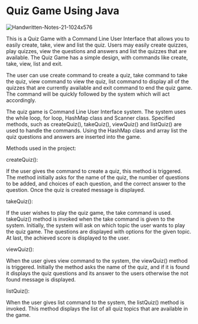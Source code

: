 # Quiz Game Using Java
![Handwritten-Notes-21-1024x576](https://github.com/abhishektamrakar/Quiz_Game_Using_Java/assets/88223580/b902997d-b0b9-439c-a38e-f80a33319ade)

This is a Quiz Game with a Command Line User Interface that allows you to easily create, take, view and list the quiz. Users may easily create quizzes, play quizzes, view the questions and answers and list the quizzes that are available. The Quiz Game has a simple design, with commands like create, take, view, list and exit.

The user can use create command to create a quiz, take command to take the quiz, view command to view the quiz, list command to display all of the quizzes that are currently available and exit command to end the quiz game. The command will be quickly followed by the system which will act accordingly.

The quiz game is Command Line User Interface system. The system uses the while loop, for loop, HashMap class and Scanner class. Specified methods, such as createQuiz(), takeQuiz(), viewQuiz() and listQuiz() are used to handle the commands. Using the HashMap class and array list the quiz questions and answers are inserted into the game.

Methods used in the project:

createQuiz():

If the user gives the command to create a quiz, this method is triggered. The method initially asks for the name of the quiz, the number of questions to be added, and choices of each question, and the correct answer to the question. Once the quiz is created message is displayed.

takeQuiz():

If the user wishes to play the quiz game, the take command is used. takeQuiz() method is invoked when the take command is given to the system. Initially, the system will ask on which topic the user wants to play the quiz game. The questions are displayed with options for the given topic. At last, the achieved score is displayed to the user.

viewQuiz():

When the user gives view command to the system, the viewQuiz() method is triggered. Initially the method asks the name of the quiz, and if it is found it displays the quiz questions and its answer to the users otherwise the not found message is displayed.

listQuiz():

When the user gives list command to the system, the listQuiz() method is invoked. This method displays the list of all quiz topics that are available in the game.
